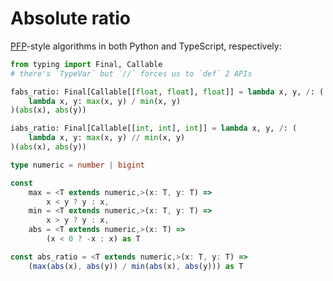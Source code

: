 # Absolute ratio
[PFP](https://en.wikipedia.org/wiki/Pure_functional_programming)-style algorithms in both Python and TypeScript, respectively:
```py
from typing import Final, Callable
# there's `TypeVar` but `//` forces us to `def` 2 APIs

fabs_ratio: Final[Callable[[float, float], float]] = lambda x, y, /: (
	lambda x, y: max(x, y) / min(x, y)
)(abs(x), abs(y))

iabs_ratio: Final[Callable[[int, int], int]] = lambda x, y, /: (
	lambda x, y: max(x, y) // min(x, y)
)(abs(x), abs(y))
```
```ts
type numeric = number | bigint

const
	max = <T extends numeric,>(x: T, y: T) =>
		x < y ? y : x,
	min = <T extends numeric,>(x: T, y: T) =>
		x > y ? y : x,
	abs = <T extends numeric,>(x: T) =>
		(x < 0 ? -x : x) as T

const abs_ratio = <T extends numeric,>(x: T, y: T) =>
	(max(abs(x), abs(y)) / min(abs(x), abs(y))) as T
```
